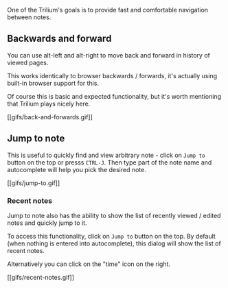 One of the Trilium's goals is to provide fast and comfortable navigation between notes.

## Backwards and forward

You can use alt-left and alt-right to move back and forward in history of viewed pages.

This works identically to browser backwards / forwards, it's actually using built-in browser support for this.

Of course this is basic and expected functionality, but it's worth mentioning that Trilium plays nicely here.

[[gifs/back-and-forwards.gif]]

## Jump to note

This is useful to quickly find and view arbitrary note - click on `Jump to` button on the top or presss `CTRL-J`.
Then type part of the note name and autocomplete will help you pick the desired note.

[[gifs/jump-to.gif]]

### Recent notes

Jump to note also has the ability to show the list of recently viewed / edited notes and quickly jump to it.

To access this functionality, click on `Jump to` button on the top. By default (when nothing is entered into autocomplete), this dialog will show the list of recent notes.

Alternatively you can click on the "time" icon on the right.

[[gifs/recent-notes.gif]]
